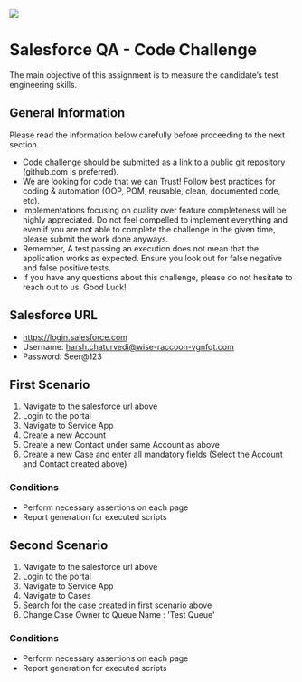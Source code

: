 ![](https://argaamplus.s3.amazonaws.com/159afd60-8669-4140-aa9e-fe46791f515d.png)


# Salesforce QA - Code Challenge
The main objective of this assignment is to measure the candidate’s test engineering skills.

## General Information
Please read the information below carefully before proceeding to the next section.
- Code challenge should be submitted as a link to a public git repository (github.com is preferred).
- We are looking for code that we can Trust! Follow best practices for coding & automation (OOP, POM, reusable, clean, documented code, etc).
- Implementations focusing on quality over feature completeness will be highly appreciated. Do not feel compelled to implement everything and even if you are not able to complete the challenge in the given time, please submit the work done anyways.
- Remember, A test passing an execution does not mean that the application works as expected. Ensure you look out for false negative and false positive tests.
- If you have any questions about this challenge, please do not hesitate to reach out to us.
Good Luck!

## Salesforce URL
- https://login.salesforce.com
- Username: harsh.chaturvedi@wise-raccoon-vgnfqt.com
- Password: Seer@123

## First Scenario
1. Navigate to the salesforce url above 
2. Login to the portal 
3. Navigate to Service App 
4. Create a new Account 
5. Create a new Contact under same Account as above 
6. Create a new Case and enter all mandatory fields (Select the Account and Contact created above)

### Conditions
- Perform necessary assertions on each page
- Report generation for executed scripts


## Second Scenario
1. Navigate to the salesforce url above 
2. Login to the portal 
3. Navigate to Service App 
4. Navigate to Cases 
5. Search for the case created in first scenario above 
6. Change Case Owner to Queue Name : 'Test Queue'

### Conditions
- Perform necessary assertions on each page
- Report generation for executed scripts